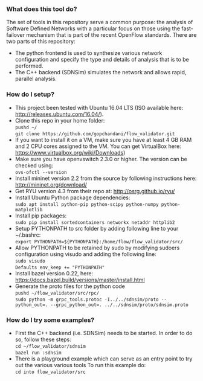 ### What does this tool do? ###
The set of tools in this repository serve a common purpose: the analysis of Software Defined Networks with a particular focus on those using the fast-failover mechanism that is part of the recent OpenFlow standards. There are two parts of this repository:

* The python frontend is used to synthesize various network configuration and specify the type and details of analysis that is to be performed.
* The C++ backend (SDNSim) simulates the network and allows rapid, parallel analysis.


### How do I setup? ###

* This project been tested with Ubuntu 16.04 LTS (ISO available here: http://releases.ubuntu.com/16.04/). 
* Clone this repo in your home folder:\
```pushd ~/```\
```git clone https://github.com/gopchandani/flow_validator.git```
* If you want to install it on a VM, make sure you have at least 4 GB RAM and 2 CPU cores assigned to the VM. You can get VirtualBox here: https://www.virtualbox.org/wiki/Downloads)
* Make sure you have openvswitch 2.3.0 or higher. The version can be checked using:\
```ovs-ofctl --version```
* Install mininet version 2.2 from the source by following instructions here: http://mininet.org/download/
* Get RYU version 4.3 from their repo at: http://osrg.github.io/ryu/
* Install Ubuntu Python package dependencies:\
``` sudo apt install python-pip python-scipy python-numpy python-matplotlib ```
* Install pip packages:\
``` sudo pip install sortedcontainers networkx netaddr httplib2 ```
* Setup PYTHONPATH to src folder by adding following line to your ~/.bashrc: \
```export PYTHONPATH=${PYTHONPATH}:/home/flow/flow_validator/src/```
* Allow PYTHONPATH to be retained by sudo by modifying sudoers configuration using visudo and adding the following line:\
```sudo visudo```\
```Defaults env_keep += "PYTHONPATH"```
* Install bazel version 0.22, here: https://docs.bazel.build/versions/master/install.html
* Generate the proto files for the python code\
```pushd ~/flow_validator/src/rpc/```\
```sudo python -m grpc_tools.protoc -I../../sdnsim/proto --python_out=. --grpc_python_out=. ../../sdnsim/proto/sdnsim.proto```

### How do I try some examples? ###
* First the C++ backend (i.e. SDNSim) needs to be started. In order to do so, follow these steps:\
```cd ~/flow_validator/sdnsim```\
```bazel run :sdnsim```
* There is a playground example which can serve as an entry point to try out the various  various tools To run this example do:\
```cd into flow_validator/src```
```run: sudo python examples/playground.py\

